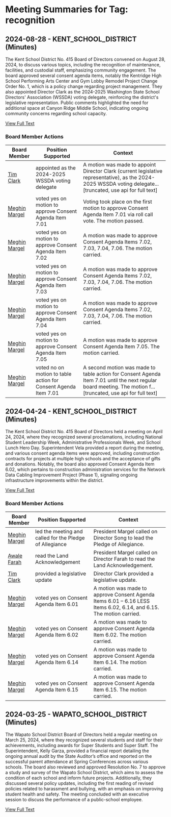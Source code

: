 # Meeting Summaries for Tag: recognition

## 2024-08-28 - KENT_SCHOOL_DISTRICT (Minutes)

The Kent School District No. 415 Board of Directors convened on August 28, 2024, to discuss various topics, including the recognition of maintenance, facilities, and custodial staff, emphasizing community engagement. The board approved several consent agenda items, notably the Kentridge High School Performing Arts Center and Gym Lobby Remodel Project Change Order No. 1, which is a policy change regarding project management. They also appointed Director Clark as the 2024-2025 Washington State School Directors' Association (WSSDA) voting delegate, reinforcing the district's legislative representation. Public comments highlighted the need for additional space at Canyon Ridge Middle School, indicating ongoing community concerns regarding school capacity.

[View Full Text](https://raw.githubusercontent.com/VoronoiPerspectives/WashingtonStateSchoolBoardExplorer/refs/heads/main/data/countries/usa/states/wa/counties/king/school_boards/kent_school_district/2024/2024-08-28-board-minutes.txt)

### Board Member Actions

| Board Member | Position Supported | Context |
|--------------|--------------------|---------|
| [Tim Clark](board_member_125.md) | appointed as the 2024-2025 WSSDA voting delegate | A motion was made to appoint Director Clark (current legislative representative), as the 2024-2025 WSSDA voting delegate...[truncated, use api for full text] |
| [Meghin Margel](board_member_123.md) | voted yes on motion to approve Consent Agenda Item 7.01 | Voting took place on the first motion to approve Consent Agenda Item 7.01 via roll call vote. The motion passed. |
| [Meghin Margel](board_member_123.md) | voted yes on motion to approve Consent Agenda Item 7.02 | A motion was made to approve Consent Agenda Items 7.02, 7.03, 7.04, 7.06. The motion carried. |
| [Meghin Margel](board_member_123.md) | voted yes on motion to approve Consent Agenda Item 7.03 | A motion was made to approve Consent Agenda Items 7.02, 7.03, 7.04, 7.06. The motion carried. |
| [Meghin Margel](board_member_123.md) | voted yes on motion to approve Consent Agenda Item 7.04 | A motion was made to approve Consent Agenda Items 7.02, 7.03, 7.04, 7.06. The motion carried. |
| [Meghin Margel](board_member_123.md) | voted yes on motion to approve Consent Agenda Item 7.05 | A motion was made to approve Consent Agenda Item 7.05. The motion carried. |
| [Meghin Margel](board_member_123.md) | voted no on motion to table action for Consent Agenda Item 7.01 | A second motion was made to table action for Consent Agenda Item 7.01 until the next regular board meeting. The motion f...[truncated, use api for full text] |

## 2024-04-24 - KENT_SCHOOL_DISTRICT (Minutes)

The Kent School District No. 415 Board of Directors held a meeting on April 24, 2024, where they recognized several proclamations, including National Student Leadership Week, Administrative Professionals Week, and School Lunch Hero Day. Superintendent Vela provided a report during the meeting, and various consent agenda items were approved, including construction contracts for projects at multiple high schools and the acceptance of gifts and donations. Notably, the board also approved Consent Agenda Item 6.02, which pertains to construction administration services for the Network Data Cabling Improvement Project (Phase 1), signaling ongoing infrastructure improvements within the district.

[View Full Text](https://raw.githubusercontent.com/VoronoiPerspectives/WashingtonStateSchoolBoardExplorer/refs/heads/main/data/countries/usa/states/wa/counties/king/school_boards/kent_school_district/2024/2024-04-24-board-minutes.txt)

### Board Member Actions

| Board Member | Position Supported | Context |
|--------------|--------------------|---------|
| [Meghin Margel](board_member_123.md) | led the meeting and called for the Pledge of Allegiance | President Margel called on Director Song to lead the Pledge of Allegiance. |
| [Awale Farah](board_member_124.md) | read the Land Acknowledgement | President Margel called on Director Farah to read the Land Acknowledgement. |
| [Tim Clark](board_member_125.md) | provided a legislative update | Director Clark provided a legislative update. |
| [Meghin Margel](board_member_123.md) | voted yes on Consent Agenda Item 6.01 | A motion was made to approve Consent Agenda Items 6.01 – 6.16 LESS Items 6.02, 6.14, and 6.15. The motion carried. |
| [Meghin Margel](board_member_123.md) | voted yes on Consent Agenda Item 6.02 | A motion was made to approve Consent Agenda Item 6.02. The motion carried. |
| [Meghin Margel](board_member_123.md) | voted yes on Consent Agenda Item 6.14 | A motion was made to approve Consent Agenda Item 6.14. The motion carried. |
| [Meghin Margel](board_member_123.md) | voted yes on Consent Agenda Item 6.15 | A motion was made to approve Consent Agenda Item 6.15. The motion carried. |

## 2024-03-25 - WAPATO_SCHOOL_DISTRICT (Minutes)

The Wapato School District Board of Directors held a regular meeting on March 25, 2024, where they recognized several students and staff for their achievements, including awards for Super Students and Super Staff. The Superintendent, Kelly Garza, provided a financial report detailing the ongoing annual audit by the State Auditor’s office and reported on the successful parent attendance at Spring Conferences across various schools. The board also reviewed and approved Resolution No. 7 to approve a study and survey of the Wapato School District, which aims to assess the condition of each school and inform future projects. Additionally, they discussed several policy updates, including the first reading of revised policies related to harassment and bullying, with an emphasis on improving student health and safety. The meeting concluded with an executive session to discuss the performance of a public-school employee.

[View Full Text](https://raw.githubusercontent.com/VoronoiPerspectives/WashingtonStateSchoolBoardExplorer/refs/heads/main/data/countries/usa/states/wa/counties/yakima/school_boards/wapato_school_district/2024/2024-03-25-minutes.txt)


